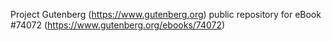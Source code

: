 Project Gutenberg (https://www.gutenberg.org) public repository for eBook #74072 (https://www.gutenberg.org/ebooks/74072)
